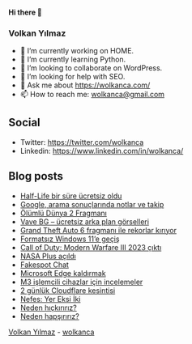 #### Hi there 👋

### Volkan Yılmaz

- 🔭 I’m currently working on HOME.
- 🌱 I’m currently learning Python.
- 👯 I’m looking to collaborate on WordPress.
- 🤔 I’m looking for help with SEO.
- 💬 Ask me about https://wolkanca.com/
- 📫 How to reach me: wolkanca@gmail.com

## Social
- Twitter: https://twitter.com/wolkanca
- Linkedin: https://www.linkedin.com/in/wolkanca/



## Blog posts
<!-- BLOG-POST-LIST:START -->
- [Half-Life bir süre ücretsiz oldu](https://wolkanca.com/half-life-bir-sure-ucretsiz-oldu/)
- [Google, arama sonuçlarında notlar ve takip](https://wolkanca.com/google-arama-sonuclarinda-notlar-ve-takip/)
- [Ölümlü Dünya 2 Fragmanı](https://wolkanca.com/olumlu-dunya-2-fragmani/)
- [Vave BG – ücretsiz arka plan görselleri](https://wolkanca.com/vave-bg-ucretsiz-arka-plan-gorselleri/)
- [Grand Theft Auto 6 fragmanı ile rekorlar kırıyor](https://wolkanca.com/grand-theft-auto-6-fragmani-ile-rekorlar-kiriyor/)
- [Formatsız Windows 11’e geçiş](https://wolkanca.com/formatsiz-windows-11e-gecis/)
- [Call of Duty: Modern Warfare III 2023 çıktı](https://wolkanca.com/call-of-duty-modern-warfare-iii-2023-cikti/)
- [NASA Plus açıldı](https://wolkanca.com/nasa-plus-acildi/)
- [Fakespot Chat](https://wolkanca.com/fakespot-chat/)
- [Microsoft Edge kaldırmak](https://wolkanca.com/microsoft-edge-kaldirmak/)
- [M3 işlemcili cihazlar için incelemeler](https://wolkanca.com/m3-islemcili-cihazlar-icin-incelemeler/)
- [2 günlük Cloudflare kesintisi](https://wolkanca.com/2-gunluk-cloudflare-kesintisi/)
- [Nefes: Yer Eksi İki](https://wolkanca.com/nefes-yer-eksi-iki/)
- [Neden hıçkırırız?](https://wolkanca.com/neden-hickiririz/)
- [Neden hapşırırız?](https://wolkanca.com/neden-hapsiririz/)
<!-- BLOG-POST-LIST:END -->


[Volkan Yılmaz](https://volkanyilmaz.com.tr/) - [wolkanca](https://wolkanca.com/)

